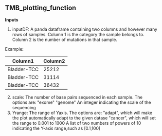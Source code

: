 ## TMB_plotting_function

**Inputs**

 1. inputDF: A panda dataframe containing two columns and however many rows of samples. 
            Column 1 is the category the sample belongs to. 
            Column 2 is the number of mutations in that sample.
            
Example:

| Column1 | Column2 |
|-------------|-------|
| Bladder-TCC | 25212 |
| Bladder-TCC | 31114 |
| Bladder-TCC | 36432 |
    

 2. scale: The number of base pairs sequenced in each sample.
           The options are: 
           "exome"
           "genome"
           An integer indicating the scale of the sequencing
 3. Yrange: The range of Yaxis. 
            The options are:
            "adapt", which will make the plot automatically adapt to the given datase
            "cancer", which will set the range to 0.001 to 1000
            A list of two numbers of powers of 10 indicating the Y-axis range,such as [0.1,100]
            
            
